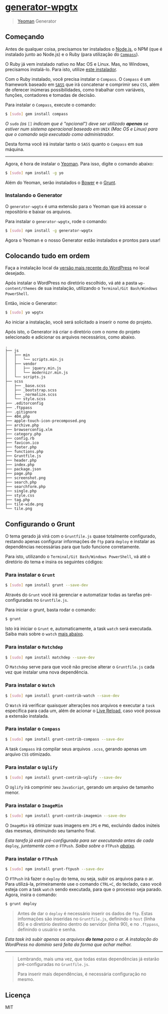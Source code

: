 # [generator-wpgtx](https://www.npmjs.org/package/generator-wpgtx)

> [Yeoman](http://yeoman.io) Generator


## Começando

Antes de qualquer coisa, precisamos ter instalados o [Node.js](http://nodejs.org/download/), o NPM (que é instalado junto ao Node.js) e o Ruby (para utilização do [`Compass`](http://compass-style.org/)).

O Ruby já vem instalado nativo no Mac OS e Linux. Mas, no Windows, precisamos instalá-lo. Para isto, utilize [este instalador](http://rubyinstaller.org/downloads/).

Com o Ruby instalado, você precisa instalar o `Compass`. O `Compass` é um framework baseado em [`SASS`](http://sass-lang.com/) que irá concatenar e comprimir seu `CSS`, além de oferecer inúmeras possibilidades, como trabalhar com variáveis, funções, contadores e tomadas de decisão.

Para instalar o `Compass`, execute o comando:

```bash
$ [sudo] gem install compass
```

_O_ `sudo` _(os_ `[]` _indicam que é "opcional") deve ser utilizado **apenas** se estiver num sistema operacional baseado em_ `UNIX` _(Mac OS e Linux) para que o comando seja executado como administrador._

Desta forma você irá instalar tanto o `SASS` quanto o `Compass` em sua máquina.

***

Agora, é hora de instalar o [Yeoman](http://yeoman.io/). Para isso, digite o comando abaixo:

```bash
$ [sudo] npm install -g yo
```

Além do Yeoman, serão instalados o [Bower](http://bower.io/) e o [Grunt](http://gruntjs.com/).

### Instalando o Generator

O `generator-wpgtx` é uma extensão para o Yeoman que irá acessar o repositório e baixar os arquivos.

Para instalar o `generator-wpgtx`, rode o comando:

```bash
$ [sudo] npm install -g generator-wpgtx
```

Agora o Yeoman e o nosso Generator estão instalados e prontos para usar!

## Colocando tudo em ordem

Faça a instalação local da [versão mais recente do WordPress](http://br.wordpress.org/latest-pt_BR.zip) no local desejado.

Após instalar o WordPress no diretório escolhido, vá até a pasta `wp-content/themes` de sua instalação, utilizando o `Terminal/Git Bash/Windows PowerShell`.

Então, inicie o Generator:

```bash
$ [sudo] yo wpgtx
```

Ao iniciar a instalação, você será solicitado a inserir o nome do projeto.

Após isto, o Generator irá criar o diretório com o nome do projeto selecionado e adicionar os arquivos necessários, como abaixo.

```
.
├── js
│   ├── min
│   │   └── scripts.min.js
│   ├── vendor
│   │   ├── jquery.min.js
│   │   └── modernizr.min.js
│   └── scripts.js
├── scss
│   ├── _base.scss
│   ├── _bootstrap.scss
│   ├── _normalize.scss
│   └── style.scss
├── .editorconfig
├── .ftppass
├── .gitignore
├── 404.php
├── apple-touch-icon-precomposed.png
├── archive.php
├── browserconfig.xlm
├── category.php
├── config.rb
├── favicon.ico
├── footer.php
├── functions.php
├── Gruntfile.js
├── header.php
├── index.php
├── package.json
├── page.php
├── screenshot.png
├── search.php
├── searchform.php
├── single.php
├── style.css
├── tag.php
├── tile-wide.png
└── tile.png
```

## Configurando o Grunt

O tema gerado já virá com o `Gruntfile.js` quase totalmente configurado, restando apenas configurar informações de `ftp` para `deploy` e instalar as dependências necessárias para que tudo funcione corretamente.

Para isto, utilizando o `Terminal/Git Bash/Windows PowerShell`, vá até o diretório do tema e insira os seguintes códigos:

### Para instalar o `Grunt`

```bash
$ [sudo] npm install grunt --save-dev
```

Através do `Grunt` você irá gerenciar e automatizar todas as tarefas pré-configuradas no `Gruntfile.js`.

Para iniciar o grunt, basta rodar o comando:

```bash
$ grunt
```

Isto irá iniciar o `Grunt` e, automaticamente, a task `watch` será executada. Saiba mais sobre o `watch` [mais abaixo](#para-instalar-o-watch).

### Para instalar o `Matchdep`

```bash
$ [sudo] npm install matchdep --save-dev
```

O `Matchdep` serve para que você não precise alterar o `Gruntfile.js` cada vez que instalar uma nova dependência.

### Para instalar o `Watch`

```bash
$ [sudo] npm install grunt-contrib-watch --save-dev
```

O `Watch` irá verificar quaisquer alterações nos arquivos e executar a `task` específica para cada um, além de acionar o [Live Reload](https://chrome.google.com/webstore/detail/livereload/jnihajbhpnppcggbcgedagnkighmdlei), caso você possua a extensão instalada.

### Para instalar o `Compass`

```bash
$ [sudo] npm install grunt-contrib-compass --save-dev
```

A task `Compass` irá compilar seus arquivos `.scss`, gerando apenas um arquivo `CSS` otimizado.

### Para instalar o `Uglify`

```bash
$ [sudo] npm install grunt-contrib-uglify --save-dev
```

O `Uglify` irá comprimir seu `JavaScript`, gerando um arquivo de tamanho menor.

### Para instalar o `ImageMin`

```bash
$ [sudo] npm install grunt-contrib-imagemin --save-dev
```

O `ImageMin` irá otimizar suas imagens em `JPG` e `PNG`, excluindo dados inúteis das mesmas, diminuindo seu tamanho final.

_Esta tarefa já está pré-configurada para ser executanda antes de cada_  `deploy`_, juntamente com o_ `FTPush`_. Saiba sobre o_ `FTPush` _[abaixo](#para-instalar-o-ftpush)._

### Para instalar o `FTPush`

```bash
$ [sudo] npm install grunt-ftpush --save-dev
```

O `FTPush` irá fazer o `deploy` do tema, ou seja, subir os arquivos para o ar. Para utilizá-la, primeiramente use o comando `CTRL+C`, do teclado, caso você esteja com a task `watch` sendo executada, para que o processo seja parado. Agora, insira o comando:

```bash
$ grunt deploy
```

> Antes de dar o `deploy` é necessário inserir os dados de `ftp`. Estas informações são inseridas no `Gruntfile.js`, definindo o `host` (linha 85) e o diretório destino dentro do servidor (linha 90), e no `.ftppass`, definindo o usuário e senha.

_Esta task irá subir apenas os arquivos **do tema** para o ar. A instalação do WordPress no domínio será feita da forma que achar melhor._

***

> Lembrando, mais uma vez, que todas estas dependências já estarão pré-configuradas no `Gruntfile.js`.
>
> Para inserir mais dependências, é necessária configuração no mesmo.

## Licença

MIT
